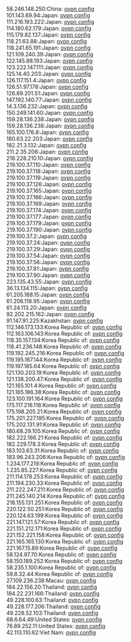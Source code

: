 58.246.148.250:China: [ovpn config](vpn/58_246_148_250.ovpn)  
101.143.69.94:Japan: [ovpn config](vpn/101_143_69_94.ovpn)  
111.216.193.222:Japan: [ovpn config](vpn/111_216_193_222.ovpn)  
114.180.62.179:Japan: [ovpn config](vpn/114_180_62_179.ovpn)  
115.179.82.137:Japan: [ovpn config](vpn/115_179_82_137.ovpn)  
118.21.63.88:Japan: [ovpn config](vpn/118_21_63_88.ovpn)  
118.241.65.191:Japan: [ovpn config](vpn/118_241_65_191.ovpn)  
121.109.240.39:Japan: [ovpn config](vpn/121_109_240_39.ovpn)  
122.145.88.193:Japan: [ovpn config](vpn/122_145_88_193.ovpn)  
123.222.147.111:Japan: [ovpn config](vpn/123_222_147_111.ovpn)  
125.14.40.203:Japan: [ovpn config](vpn/125_14_40_203.ovpn)  
126.117.151.4:Japan: [ovpn config](vpn/126_117_151_4.ovpn)  
126.51.97.178:Japan: [ovpn config](vpn/126_51_97_178.ovpn)  
126.89.201.51:Japan: [ovpn config](vpn/126_89_201_51.ovpn)  
147.192.140.77:Japan: [ovpn config](vpn/147_192_140_77.ovpn)  
14.3.136.232:Japan: [ovpn config](vpn/14_3_136_232.ovpn)  
150.249.141.60:Japan: [ovpn config](vpn/150_249_141_60.ovpn)  
159.28.136.238:Japan: [ovpn config](vpn/159_28_136_238.ovpn)  
159.28.136.238:Japan: [ovpn config](vpn/159_28_136_238.ovpn)  
165.100.176.8:Japan: [ovpn config](vpn/165_100_176_8.ovpn)  
180.63.22.203:Japan: [ovpn config](vpn/180_63_22_203.ovpn)  
182.21.3.132:Japan: [ovpn config](vpn/182_21_3_132.ovpn)  
211.2.35.206:Japan: [ovpn config](vpn/211_2_35_206.ovpn)  
218.228.210.10:Japan: [ovpn config](vpn/218_228_210_10.ovpn)  
219.100.37.110:Japan: [ovpn config](vpn/219_100_37_110.ovpn)  
219.100.37.118:Japan: [ovpn config](vpn/219_100_37_118.ovpn)  
219.100.37.119:Japan: [ovpn config](vpn/219_100_37_119.ovpn)  
219.100.37.126:Japan: [ovpn config](vpn/219_100_37_126.ovpn)  
219.100.37.165:Japan: [ovpn config](vpn/219_100_37_165.ovpn)  
219.100.37.166:Japan: [ovpn config](vpn/219_100_37_166.ovpn)  
219.100.37.169:Japan: [ovpn config](vpn/219_100_37_169.ovpn)  
219.100.37.174:Japan: [ovpn config](vpn/219_100_37_174.ovpn)  
219.100.37.177:Japan: [ovpn config](vpn/219_100_37_177.ovpn)  
219.100.37.179:Japan: [ovpn config](vpn/219_100_37_179.ovpn)  
219.100.37.190:Japan: [ovpn config](vpn/219_100_37_190.ovpn)  
219.100.37.2:Japan: [ovpn config](vpn/219_100_37_2.ovpn)  
219.100.37.24:Japan: [ovpn config](vpn/219_100_37_24.ovpn)  
219.100.37.29:Japan: [ovpn config](vpn/219_100_37_29.ovpn)  
219.100.37.54:Japan: [ovpn config](vpn/219_100_37_54.ovpn)  
219.100.37.56:Japan: [ovpn config](vpn/219_100_37_56.ovpn)  
219.100.37.81:Japan: [ovpn config](vpn/219_100_37_81.ovpn)  
219.100.37.90:Japan: [ovpn config](vpn/219_100_37_90.ovpn)  
223.135.43.55:Japan: [ovpn config](vpn/223_135_43_55.ovpn)  
36.13.134.115:Japan: [ovpn config](vpn/36_13_134_115.ovpn)  
61.205.188.15:Japan: [ovpn config](vpn/61_205_188_15.ovpn)  
61.206.118.95:Japan: [ovpn config](vpn/61_206_118_95.ovpn)  
61.24.113.20:Japan: [ovpn config](vpn/61_24_113_20.ovpn)  
92.202.215.162:Japan: [ovpn config](vpn/92_202_215_162.ovpn)  
91.147.91.225:Kazakhstan: [ovpn config](vpn/91_147_91_225.ovpn)  
112.146.173.133:Korea Republic of: [ovpn config](vpn/112_146_173_133.ovpn)  
112.163.106.143:Korea Republic of: [ovpn config](vpn/112_163_106_143.ovpn)  
118.35.157.134:Korea Republic of: [ovpn config](vpn/118_35_157_134.ovpn)  
118.41.236.148:Korea Republic of: [ovpn config](vpn/118_41_236_148.ovpn)  
119.192.245.216:Korea Republic of: [ovpn config](vpn/119_192_245_216.ovpn)  
119.195.167.144:Korea Republic of: [ovpn config](vpn/119_195_167_144.ovpn)  
119.197.185.64:Korea Republic of: [ovpn config](vpn/119_197_185_64.ovpn)  
121.130.203.19:Korea Republic of: [ovpn config](vpn/121_130_203_19.ovpn)  
121.138.200.47:Korea Republic of: [ovpn config](vpn/121_138_200_47.ovpn)  
121.165.101.4:Korea Republic of: [ovpn config](vpn/121_165_101_4.ovpn)  
121.165.186.38:Korea Republic of: [ovpn config](vpn/121_165_186_38.ovpn)  
123.100.191.164:Korea Republic of: [ovpn config](vpn/123_100_191_164.ovpn)  
175.117.216.118:Korea Republic of: [ovpn config](vpn/175_117_216_118.ovpn)  
175.198.205.21:Korea Republic of: [ovpn config](vpn/175_198_205_21.ovpn)  
175.201.227.195:Korea Republic of: [ovpn config](vpn/175_201_227_195.ovpn)  
175.202.131.91:Korea Republic of: [ovpn config](vpn/175_202_131_91.ovpn)  
180.68.29.105:Korea Republic of: [ovpn config](vpn/180_68_29_105.ovpn)  
182.222.166.21:Korea Republic of: [ovpn config](vpn/182_222_166_21.ovpn)  
182.229.178.3:Korea Republic of: [ovpn config](vpn/182_229_178_3.ovpn)  
183.103.63.31:Korea Republic of: [ovpn config](vpn/183_103_63_31.ovpn)  
183.96.243.206:Korea Republic of: [ovpn config](vpn/183_96_243_206.ovpn)  
1.234.177.219:Korea Republic of: [ovpn config](vpn/1_234_177_219.ovpn)  
1.235.85.227:Korea Republic of: [ovpn config](vpn/1_235_85_227.ovpn)  
211.114.178.253:Korea Republic of: [ovpn config](vpn/211_114_178_253.ovpn)  
211.194.230.33:Korea Republic of: [ovpn config](vpn/211_194_230_33.ovpn)  
211.222.247.211:Korea Republic of: [ovpn config](vpn/211_222_247_211.ovpn)  
211.245.140.214:Korea Republic of: [ovpn config](vpn/211_245_140_214.ovpn)  
218.155.131.251:Korea Republic of: [ovpn config](vpn/218_155_131_251.ovpn)  
220.122.50.251:Korea Republic of: [ovpn config](vpn/220_122_50_251.ovpn)  
220.124.63.199:Korea Republic of: [ovpn config](vpn/220_124_63_199.ovpn)  
221.147.121.57:Korea Republic of: [ovpn config](vpn/221_147_121_57.ovpn)  
221.151.212.171:Korea Republic of: [ovpn config](vpn/221_151_212_171.ovpn)  
221.152.221.158:Korea Republic of: [ovpn config](vpn/221_152_221_158.ovpn)  
221.165.165.130:Korea Republic of: [ovpn config](vpn/221_165_165_130.ovpn)  
221.167.15.89:Korea Republic of: [ovpn config](vpn/221_167_15_89.ovpn)  
58.124.97.70:Korea Republic of: [ovpn config](vpn/58_124_97_70.ovpn)  
58.150.189.252:Korea Republic of: [ovpn config](vpn/58_150_189_252.ovpn)  
58.235.1.100:Korea Republic of: [ovpn config](vpn/58_235_1_100.ovpn)  
59.8.32.44:Korea Republic of: [ovpn config](vpn/59_8_32_44.ovpn)  
27.109.236.238:Macau: [ovpn config](vpn/27_109_236_238.ovpn)  
184.22.156.20:Thailand: [ovpn config](vpn/184_22_156_20.ovpn)  
184.22.231.166:Thailand: [ovpn config](vpn/184_22_231_166.ovpn)  
49.228.100.63:Thailand: [ovpn config](vpn/49_228_100_63.ovpn)  
49.228.177.206:Thailand: [ovpn config](vpn/49_228_177_206.ovpn)  
49.228.52.103:Thailand: [ovpn config](vpn/49_228_52_103.ovpn)  
68.6.64.49:United States: [ovpn config](vpn/68_6_64_49.ovpn)  
76.89.252.11:United States: [ovpn config](vpn/76_89_252_11.ovpn)  
42.113.110.62:Viet Nam: [ovpn config](vpn/42_113_110_62.ovpn)  
